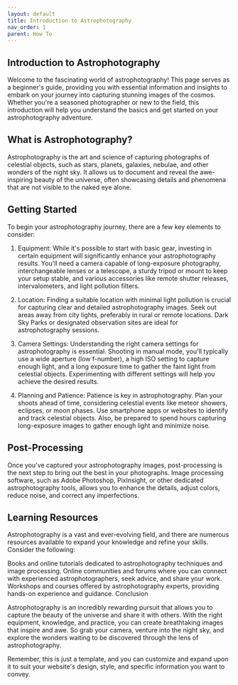 ```yaml
---
layout: default
title: Introduction to Astrophotography
nav_order: 1
parent: How To
---
```

## Introduction to Astrophotography

Welcome to the fascinating world of astrophotography! This page serves as a beginner's guide, providing you with essential information and insights to embark on your journey into capturing stunning images of the cosmos. Whether you're a seasoned photographer or new to the field, this introduction will help you understand the basics and get started on your astrophotography adventure.

## What is Astrophotography?

Astrophotography is the art and science of capturing photographs of celestial objects, such as stars, planets, galaxies, nebulae, and other wonders of the night sky. It allows us to document and reveal the awe-inspiring beauty of the universe, often showcasing details and phenomena that are not visible to the naked eye alone.

## Getting Started

To begin your astrophotography journey, there are a few key elements to consider:

1. Equipment: While it's possible to start with basic gear, investing in certain equipment will significantly enhance your astrophotography results. You'll need a camera capable of long-exposure photography, interchangeable lenses or a telescope, a sturdy tripod or mount to keep your setup stable, and various accessories like remote shutter releases, intervalometers, and light pollution filters.

2. Location: Finding a suitable location with minimal light pollution is crucial for capturing clear and detailed astrophotography images. Seek out areas away from city lights, preferably in rural or remote locations. Dark Sky Parks or designated observation sites are ideal for astrophotography sessions.

3. Camera Settings: Understanding the right camera settings for astrophotography is essential. Shooting in manual mode, you'll typically use a wide aperture (low f-number), a high ISO setting to capture enough light, and a long exposure time to gather the faint light from celestial objects. Experimenting with different settings will help you achieve the desired results.

4. Planning and Patience: Patience is key in astrophotography. Plan your shoots ahead of time, considering celestial events like meteor showers, eclipses, or moon phases. Use smartphone apps or websites to identify and track celestial objects. Also, be prepared to spend hours capturing long-exposure images to gather enough light and minimize noise.

## Post-Processing

Once you've captured your astrophotography images, post-processing is the next step to bring out the best in your photographs. Image processing software, such as Adobe Photoshop, PixInsight, or other dedicated astrophotography tools, allows you to enhance the details, adjust colors, reduce noise, and correct any imperfections.

## Learning Resources

Astrophotography is a vast and ever-evolving field, and there are numerous resources available to expand your knowledge and refine your skills. Consider the following:

Books and online tutorials dedicated to astrophotography techniques and image processing.
Online communities and forums where you can connect with experienced astrophotographers, seek advice, and share your work.
Workshops and courses offered by astrophotography experts, providing hands-on experience and guidance.
Conclusion

Astrophotography is an incredibly rewarding pursuit that allows you to capture the beauty of the universe and share it with others. With the right equipment, knowledge, and practice, you can create breathtaking images that inspire and awe. So grab your camera, venture into the night sky, and explore the wonders waiting to be discovered through the lens of astrophotography.

Remember, this is just a template, and you can customize and expand upon it to suit your website's design, style, and specific information you want to convey.
